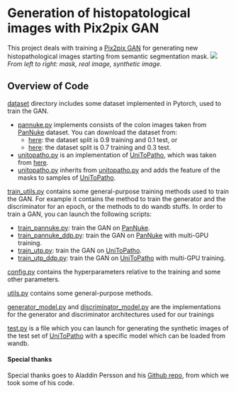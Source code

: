 # Generation of histopatological images with Pix2pix GAN
This project deals with training a [Pix2pix GAN][1] for generating new histopathological images starting from semantic segmentation mask.
![](result_unitopatho.png)
_From left to right: mask, real image, synthetic image._

## Overview of Code
[dataset](./dataset) directory includes some dataset implemented in Pytorch, used to train the GAN. 
* [pannuke.py](./dataset/pannuke.py) implements consists of the colon images taken from [PanNuke][2] dataset.
You can download the dataset from:
    * [here](https://drive.google.com/uc?id=1_R3jCpMoNBA-vOkd_NJcHamZsv8E3v7Z): the dataset split is 0.9 training and 0.1 test, or
    * [here](https://drive.google.com/uc?id=1cR4FdnoVznh8ZXmAu6AZzbylfYouKRj1): the dataset split is 0.7 training and 0.3 test.
* [unitopatho.py](./dataset/unitopatho.py) is an implementation of [UniToPatho][3], which was taken from [here](https://github.com/EIDOSlab/UNITOPATHO/blob/main/unitopatho.py).
* [unitopatho.py](./dataset/unitopatho_mask.py) inherits from [unitopatho.py](./dataset/unitopatho.py) and adds the feature of the masks to samples of [UniToPatho][3]. 

[train_utils.py](train_utils.py) contains some general-purpose training methods used to train the GAN. For example it contains the method
to train the generator and the discriminator for an epoch, or the methods to do wandb stuffs.
In order to train a GAN, you can launch the following scripts:
* [train_pannuke.py](train_pannuke.py): train the GAN on [PanNuke][2].
* [train_pannuke_ddp.py](train_pannuke_ddp.py): train the GAN on [PanNuke][2] with multi-GPU training.
* [train_utp.py](train_utp.py): train the GAN on [UniToPatho][3].
* [train_utp_ddp.py](train_utp_ddp.py): train the GAN on [UniToPatho][3] with multi-GPU training.

[config.py](config.py) contains the hyperparameters relative to the training and some other parameters.

[utils.py](utils.py) contains some general-purpose methods.

[generator_model.py](generator_model.py) and [discriminator_model.py](discriminator_model.py) are the implementations for the generator and
discriminator architectures used for our trainings

[test.py](test.py) is a file which you can launch for generating the synthetic images of the test set of [UniToPatho][3] 
with a specific model which can be loaded from wandb.


#### Special thanks
Special thanks goes to Aladdin Persson and his [Github repo](https://github.com/aladdinpersson), from which we took some
of his code.

[1]: https://phillipi.github.io/pix2pix/
[2]: https://jgamper.github.io/PanNukeDataset/
[3]: https://ieeexplore.ieee.org/document/9506198